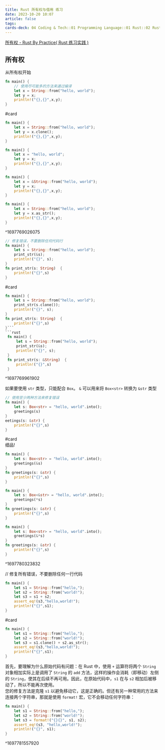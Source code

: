 ```yaml
---
title: Rust 所有权与借用 练习
date: 2023-10-20 10:07
article: false
tags: 
cards-deck: 04 Coding & Tech::01 Programming Language::01 Rust::02 Rust练习
---
```


[所有权 - Rust By Practice( Rust 练习实践 )](https://zh.practice.rs/ownership/ownership.html)

## 所有权

从所有权开始
```rust
fn main() {
    // 使用尽可能多的方法来通过编译
    let x = String::from("hello, world");
    let y = x;
    println!("{},{}",x,y);
}
```
#card  
```rust
fn main() {
    let x = String::from("hello, world");
    let y = x.clone();
    println!("{},{}",x,y);
}
```
```rust
fn main() {
    let x = "hello, world";
    let y = x;
    println!("{},{}",x,y);
}
```
```rust
fn main() {
    let x = &String::from("hello, world");
    let y = x;
    println!("{},{}",x,y);
}
```
```rust
fn main() {
    let x = String::from("hello, world");
    let y = x.as_str();
    println!("{},{}",x,y);
}
```
^1697769026075

```rust
// 修复错误，不要删除任何代码行
fn main() {
    let s = String::from("hello, world");
    print_str(&s);
    println!("{}", s);
}
fn print_str(s: String)  {
    println!("{}",s)
}
```
#card
```rust
fn main() {
    let s = String::from("hello, world");
    print_str(s.clone());
    println!("{}", s);
}
fn print_str(s: String)  {
    println!("{}",s)
}```
```rust
 fn main() {
     let s = String::from("hello, world");
     print_str(&s);
     println!("{}", s);
 }
 fn print_str(s: &String)  {
     println!("{}",s)
 }
```
^1697769961902

如果要使用 `str` 类型，只能配合 `Box`。 `&` 可以用来将 `Box<str>` 转换为 `&str` 类型
```rust
// 使用至少两种方法来修复错误
fn main() {
    let s: Box<str> = "hello, world".into();
    greetings(s)
}
eetings(s: &str) {
    println!("{}",s)
}
```
#card  
细品!
```rust
fn main() {
    let s: Box<str> = "hello, world".into();
    greetings(&s)
}
fn greetings(s: &str) {
    println!("{}",s)
}
```
```rust
fn main() {
    let s: Box<&str> = "hello, world".into();
    greetings(*s)
}
fn greetings(s: &str) {
    println!("{}",s)
}
```
```rust
fn main() {
    let s: Box<str> = "hello, world".into();
    greetings(&*s)
}
fn greetings(s: &str) {
    println!("{}",s)
}
```
^1697780323832


// 修复所有错误，不要删除任何一行代码
```rust
fn main() {
    let s1 = String::from("hello,");
    let s2 = String::from("world!");
    let s3 = s1 + s2; 
    assert_eq!(s3,"hello,world!");
    println!("{}",s1);
}
```
#card 
```rust
fn main() {
    let s1 = String::from("hello,");
    let s2 = String::from("world!");
    let s3 = s1.clone() + s2.as_str(); 
    assert_eq!(s3,"hello,world!");
    println!("{}",s1);
}
```
首先，要理解为什么原始代码有问题：在 Rust 中，使用 `+` 运算符将两个 `String` 对象相加实际上是调用了 `String` 的 `add` 方法，这样的操作会消耗（即移动）左侧的 `String`，使其在后续不再可用。因此，在原始代码中，`s1` 在与 `s2` 相加后被移动了，所以不能再次使用。  
您的修复方法是克隆 `s1` 以避免移动它，这是正确的。但还有另一种常用的方法来连接两个字符串，那就是使用 `format!` 宏，它不会移动任何字符串：
``` rust
fn main() {
    let s1 = String::from("hello,");
    let s2 = String::from("world!");
    let s3 = format!("{}{}", s1, s2); 
    assert_eq!(s3, "hello,world!");
    println!("{}", s1);
}
```
^1697781557920

